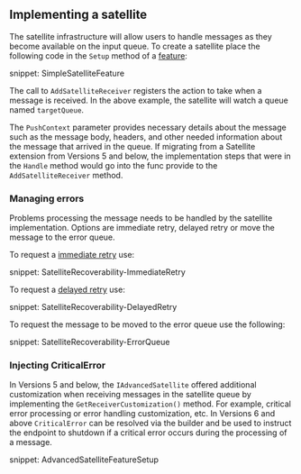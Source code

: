 
## Implementing a satellite

The satellite infrastructure will allow users to handle messages as they become available on the input queue. To create a satellite place the following code in the `Setup` method of a [feature](/nservicebus/pipeline/features.md#feature-api):

snippet: SimpleSatelliteFeature

The call to `AddSatelliteReceiver` registers the action to take when a message is received. In the above example, the satellite will watch a queue named `targetQueue`. 

The `PushContext` parameter provides necessary details about the message such as the message body, headers, and other needed information about the message that arrived in the queue. If migrating from a Satellite extension from Versions 5 and below, the implementation steps that were in the `Handle` method would go into the func provide to the `AddSatelliteReceiver` method.


### Managing errors

Problems processing the message needs to be handled by the satellite implementation. Options are immediate retry, delayed retry or move the message to the error queue.

To request a [immediate retry](/nservicebus/recoverability/#immediate-retries) use:

snippet: SatelliteRecoverability-ImmediateRetry

To request a [delayed retry](/nservicebus/recoverability/#delayed-retries) use:

snippet: SatelliteRecoverability-DelayedRetry

To request the message to be moved to the error queue use the following:

snippet: SatelliteRecoverability-ErrorQueue


### Injecting CriticalError

In Versions 5 and below, the `IAdvancedSatellite` offered additional customization when receiving messages in the satellite queue by implementing the `GetReceiverCustomization()` method. For example, critical error processing or error handling customization, etc. In Versions 6 and above `CriticalError` can be resolved via the builder and be used to instruct the endpoint to shutdown if a critical error occurs during the processing of a message.

snippet: AdvancedSatelliteFeatureSetup
